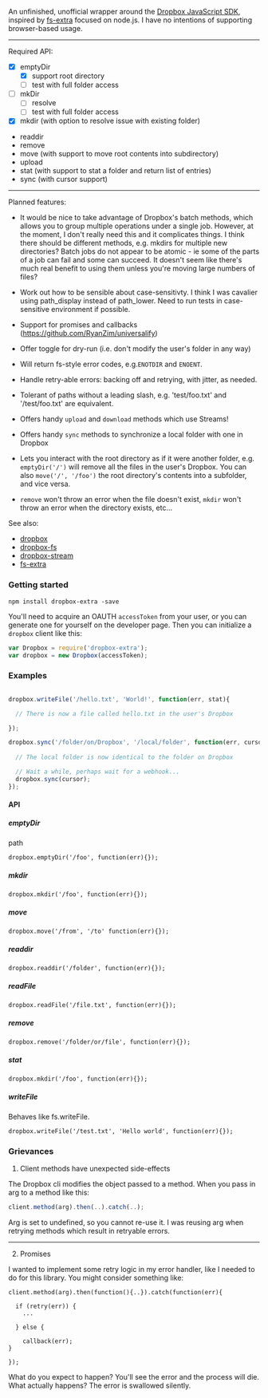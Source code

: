 An unfinished, unofficial wrapper around the [Dropbox JavaScript SDK](https://github.com/dropbox/dropbox-sdk-js), inspired by [fs-extra](https://github.com/jprichardson/node-fs-extra) focused on node.js. I have no intentions of supporting browser-based usage.

***

Required API:

- [x] emptyDir
  - [x] support root directory
  - [ ] test with full folder access
- [ ] mkDir
  - [ ] resolve
  - [ ] test with full folder access

- [x] mkdir (with option to resolve issue with existing folder)
- readdir
- remove
- move (with support to move root contents into subdirectory)
- upload
- stat (with support to stat a folder and return list of entries)
- sync (with cursor support)

***

Planned features:
- It would be nice to take advantage of Dropbox's batch methods, which allows you to group multiple operations under a single job. However, at the moment, I don't really need this and it complicates things. I think there should be different methods, e.g. mkdirs for multiple new directories? Batch jobs do not appear to be atomic - ie some of the parts of a job can fail and some can succeed. It doesn't seem like there's much real benefit to using them unless you're moving large numbers of files?

- Work out how to be sensible about case-sensitivty. I think I was cavalier using path_display instead of path_lower. Need to run tests in case-sensitive environment if possible.
- Support for promises and callbacks (https://github.com/RyanZim/universalify)
- Offer toggle for dry-run (i.e. don't modify the user's folder in any way)
- Will return fs-style error codes, e.g.```ENOTDIR``` and ```ENOENT```.
- Handle retry-able errors: backing off and retrying, with jitter, as needed.
- Tolerant of paths without a leading slash, e.g. 'test/foo.txt' and '/test/foo.txt' are equivalent.
- Offers handy ```upload``` and ```download``` methods which use Streams!
- Offers handy ```sync``` methods to synchronize a local folder with one in Dropbox
- Lets you interact with the root directory as if it were another folder, e.g. ```emptyDir('/')``` will remove all the files in the user's Dropbox. You can also ```move('/', '/foo')``` the root directory's contents into a subfolder, and vice versa.
- ```remove``` won't throw an error when the file doesn't exist, ```mkdir``` won't throw an error when the directory exists, etc...

See also:
- [dropbox](https://github.com/dropbox/dropbox-sdk-js)
- [dropbox-fs](https://github.com/sallar/dropbox-fs)
- [dropbox-stream](https://github.com/velocityzen/dropbox-stream)
- [fs-extra](https://github.com/jprichardson/node-fs-extra)

### Getting started

```
npm install dropbox-extra -save
```

You'll need to acquire an OAUTH ```accessToken``` from your user, or you can generate one for yourself on the developer page. Then you can initialize a ```dropbox``` client like this:

```javascript 
var Dropbox = require('dropbox-extra');
var dropbox = new Dropbox(accessToken);
```

### Examples


```javascript

dropbox.writeFile('/hello.txt', 'World!', function(err, stat){

  // There is now a file called hello.txt in the user's Dropbox

});

dropbox.sync('/folder/on/Dropbox', '/local/folder', function(err, cursor){
  
  // The local folder is now identical to the folder on Dropbox

  // Wait a while, perhaps wait for a webhook...
  dropbox.sync(cursor);
});


```

#### API

##### emptyDir

path
```
dropbox.emptyDir('/foo', function(err){});
```

##### mkdir

```
dropbox.mkdir('/foo', function(err){});
```

##### move

```
dropbox.move('/from', '/to' function(err){});
```

##### readdir

```
dropbox.readdir('/folder', function(err){});
```

##### readFile

```
dropbox.readFile('/file.txt', function(err){});
```

##### remove

```
dropbox.remove('/folder/or/file', function(err){});
```

##### stat

```
dropbox.mkdir('/foo', function(err){});
```

##### writeFile

Behaves like fs.writeFile.

```
dropbox.writeFile('/test.txt', 'Hello world', function(err){});
```

### Grievances

1. Client methods have unexpected side-effects

The Dropbox cli modifies the object passed to a method. When you pass in arg to a method like this:

```javascript
client.method(arg).then(..).catch(..);
```

Arg is set to undefined, so you cannot re-use it. I was reusing arg when retrying methods which result in retryable errors.

---

2. Promises

I wanted to implement some retry logic in my error handler, like I needed to do for this library. You might consider something like:

```
client.method(arg).then(function(){..}).catch(function(err){
  
  if (retry(err)) {
    ...

  } else {

    callback(err);
}

});
```

What do you expect to happen? You'll see the error and the process will die.
What actually happens? The error is swallowed silently.